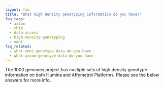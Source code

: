 ```yaml
---
layout: faq
title: "What High Density Genotyping information do you have?"
faq_tags:
  - axiom
  - chip
  - data-access
  - high-density-genotyping
  - omni
faq_related:
  - what-omni-genotype-data-do-you-have
  - what-axiom-genotype-data-do-you-have
---
```

                    
The 1000 genomes project has multiple sets of high density genotype information on both Illumina and Affymetrix Platforms. Please see the below answers for more info.
